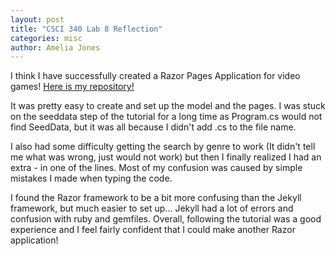 ```yaml
---
layout: post
title: "CSCI 340 Lab 8 Reflection"
categories: misc
author: Amelia Jones
---
```


I think I have successfully created a Razor Pages Application for video games! <a href ="https://github.com/jonesamelia/csci340lab8">Here is my repository!</a>

It was pretty easy to create and set up the model and the pages. I was stuck on the seeddata step of the tutorial for a long time as Program.cs would not find SeedData, but it was all because I didn't add .cs to the file name. 

I also had some difficulty getting the search by genre to work (It didn't tell me what was wrong, just would not work) but then I finally realized I had an extra - in one of the lines. 
Most of my confusion was caused by simple mistakes I made when typing the code. 

I found the Razor framework to be a bit more confusing than the Jekyll framework, but much easier to set up... Jekyll had a lot of errors and confusion with ruby and gemfiles. 
Overall, following the tutorial was a good experience and I feel fairly confident that I could make another Razor application!





